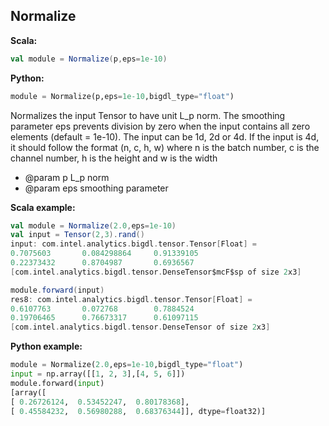 ## Normalize ##

**Scala:**
```scala
val module = Normalize(p,eps=1e-10)
```
**Python:**
```python
module = Normalize(p,eps=1e-10,bigdl_type="float")
```

Normalizes the input Tensor to have unit L_p norm. The smoothing parameter eps prevents
division by zero when the input contains all zero elements (default = 1e-10).
The input can be 1d, 2d or 4d. If the input is 4d, it should follow the format (n, c, h, w) where n is the batch number,
c is the channel number, h is the height and w is the width
 * @param p L_p norm
 * @param eps smoothing parameter

**Scala example:**
```scala
val module = Normalize(2.0,eps=1e-10)
val input = Tensor(2,3).rand()
input: com.intel.analytics.bigdl.tensor.Tensor[Float] =
0.7075603       0.084298864     0.91339105
0.22373432      0.8704987       0.6936567
[com.intel.analytics.bigdl.tensor.DenseTensor$mcF$sp of size 2x3]

module.forward(input)
res8: com.intel.analytics.bigdl.tensor.Tensor[Float] =
0.6107763       0.072768        0.7884524
0.19706465      0.76673317      0.61097115
[com.intel.analytics.bigdl.tensor.DenseTensor of size 2x3]
```

**Python example:**
```python
module = Normalize(2.0,eps=1e-10,bigdl_type="float")
input = np.array([[1, 2, 3],[4, 5, 6]])
module.forward(input)
[array([
[ 0.26726124,  0.53452247,  0.80178368],
[ 0.45584232,  0.56980288,  0.68376344]], dtype=float32)]
```
